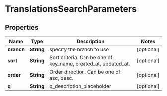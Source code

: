 

# TranslationsSearchParameters

## Properties

Name | Type | Description | Notes
------------ | ------------- | ------------- | -------------
**branch** | **String** | specify the branch to use |  [optional]
**sort** | **String** | Sort criteria. Can be one of: key_name, created_at, updated_at. |  [optional]
**order** | **String** | Order direction. Can be one of: asc, desc. |  [optional]
**q** | **String** | q_description_placeholder |  [optional]



